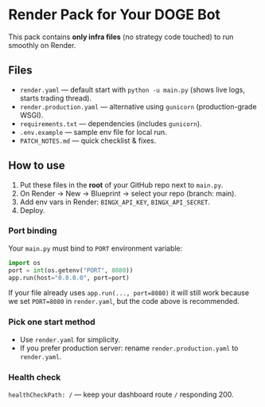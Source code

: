 # Render Pack for Your DOGE Bot

This pack contains **only infra files** (no strategy code touched) to run smoothly on Render.

## Files
- `render.yaml` — default start with `python -u main.py` (shows live logs, starts trading thread).
- `render.production.yaml` — alternative using `gunicorn` (production-grade WSGI).
- `requirements.txt` — dependencies (includes `gunicorn`).
- `.env.example` — sample env file for local run.
- `PATCH_NOTES.md` — quick checklist & fixes.

## How to use
1. Put these files in the **root** of your GitHub repo next to `main.py`.
2. On Render → New → Blueprint → select your repo (branch: main).
3. Add env vars in Render: `BINGX_API_KEY`, `BINGX_API_SECRET`.
4. Deploy.

### Port binding
Your `main.py` must bind to `PORT` environment variable:

```python
import os
port = int(os.getenv("PORT", 8080))
app.run(host="0.0.0.0", port=port)
```

If your file already uses `app.run(..., port=8080)` it will still work because we set `PORT=8080` in `render.yaml`, but the code above is recommended.

### Pick one start method
- Use `render.yaml` for simplicity.
- If you prefer production server: rename `render.production.yaml` to `render.yaml`.

### Health check
`healthCheckPath: /` — keep your dashboard route `/` responding 200.
